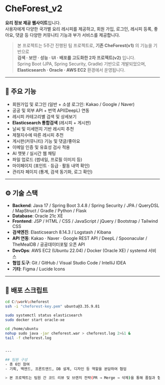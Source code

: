 # CheForest_v2

**요리 정보 제공 웹사이트**입니다.  
사용자에게 다양한 국가별 요리 레시피를 제공하고, 회원 가입, 로그인, 레시피 등록, 좋아요, 댓글 등 다양한 커뮤니티 기능과 부가 서비스를 제공합니다.

> 본 프로젝트는 5주간 진행된 팀 프로젝트로, **기존 CheForest(v1)** 의 기능을 기반으로  
> **검색 · 보안 · 성능 · UI · 배포를 고도화한 2차 프로젝트(v2)** 입니다.  
> Spring Boot (JPA, Spring Security, Gradle) 기반으로 개발되었으며,  
> **Elasticsearch · Oracle · AWS EC2** 환경에서 운영됩니다.

---

## 🔎 주요 기능
- 회원가입 및 로그인 (일반 + 소셜 로그인: Kakao / Google / Naver)
- 공공 및 외부 API + 번역 API(DeepL) 연동
- 레시피 카테고리별 검색 및 상세보기
- **Elasticsearch 통합검색** (레시피 + 게시판)
- 날씨 및 미세먼지 기반 레시피 추천
- 제철지수에 따른 레시피 추천
- 게시판(커뮤니티) 기능 및 댓글/좋아요
- 이메일 인증 및 유효성 검사 적용
- AI 챗봇 / 실시간 웹 채팅
- 파일 업로드 (썸네일, 프로필 이미지 등)
- 마이페이지 (포인트 · 등급 · 활동 내역 확인)
- 관리자 페이지 (통계, 검색 동기화, 로그 확인)

---

## ⚙️ 기술 스택
- **Backend**: Java 17 / Spring Boot 3.4.8 / Spring Security / JPA / QueryDSL / MapStruct / Gradle / Python / Flask  
- **Database**: Oracle 21c XE  
- **Frontend**: JSP / HTML / CSS / JavaScript / jQuery / Bootstrap / Tailwind CSS  
- **검색엔진**: Elasticsearch 8.14.3 / Logstash / Kibana  
- **API 연동**: Kakao · Naver · Google REST API / DeepL / Spoonacular / TheMealDB / 공공데이터포털 오픈 API  
- **DevOps**: AWS EC2 (Ubuntu 22.04) / Docker (Oracle XE) / systemd 서비스  
- **협업 도구**: Git / GitHub / Visual Studio Code / IntelliJ IDEA  
- **기타**: Figma / Lucide Icons

---

## 🚀 배포 스크립트
```bash
cd C:\work\cheforest
ssh -i "cheforest-key.pem" ubuntu@3.35.9.81

sudo systemctl status elasticsearch
sudo docker start oracle-xe

cd /home/ubuntu
nohup sudo java -jar cheforest.war > cheforest.log 2>&1 &
tail -f cheforest.log


---

## 팀원 구성
- 총 6인 참여  
- 기획, 백엔드, 프론트엔드, DB 설계, 디자인 등 역할을 분담하여 협업 

> 본 프로젝트는 팀원 간 코드 리뷰 및 브랜치 전략(PR → Merge → 삭제)을 통해 품질과 협업 효율을 높였습니다.

